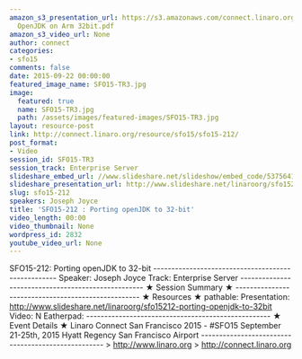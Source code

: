 ```yaml
---
amazon_s3_presentation_url: https://s3.amazonaws.com/connect.linaro.org/sfo15/Presentations/09-22-Tuesday/SFO15-212-
  OpenJDK on Arm 32bit.pdf
amazon_s3_video_url: None
author: connect
categories:
- sfo15
comments: false
date: 2015-09-22 00:00:00
featured_image_name: SFO15-TR3.jpg
image:
  featured: true
  name: SFO15-TR3.jpg
  path: /assets/images/featured-images/SFO15-TR3.jpg
layout: resource-post
link: http://connect.linaro.org/resource/sfo15/sfo15-212/
post_format:
- Video
session_id: SFO15-TR3
session_track: Enterprise Server
slideshare_embed_url: //www.slideshare.net/slideshow/embed_code/53756415
slideshare_presentation_url: http://www.slideshare.net/linaroorg/sfo15212-porting-openjdk-to-32bit
slug: sfo15-212
speakers: Joseph Joyce
title: 'SFO15-212 : Porting openJDK to 32-bit'
video_length: 00:00
video_thumbnail: None
wordpress_id: 2832
youtube_video_url: None
---
```


SFO15-212: Porting openJDK to 32-bit --------------------------------------------------- Speaker: Joseph Joyce Track: Enterprise Server --------------------------------------------------- ★ Session Summary ★ --------------------------------------------------- ★ Resources ★ pathable: Presentation: http://www.slideshare.net/linaroorg/sfo15212-porting-openjdk-to-32bit Video: N Eatherpad: --------------------------------------------------- ★ Event Details ★ Linaro Connect San Francisco 2015 - #SFO15 September 21-25th, 2015 Hyatt Regency San Francisco Airport --------------------------------------------------- > http://www.linaro.org > http://connect.linaro.org